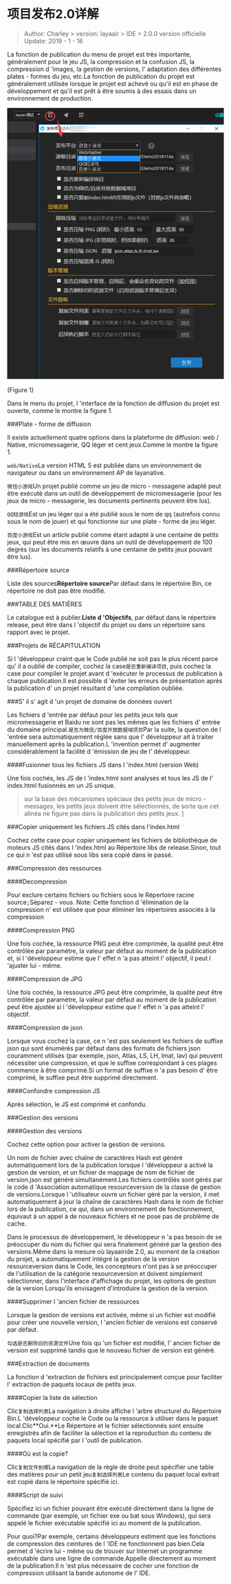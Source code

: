 # 项目发布2.0详解

> Author: Charley > version: layaair > IDE > 2.0.0 version officielle Update: 2019 - 1 - 16

La fonction de publication du menu de projet est très importante, généralement pour le jeu JS, la compression et la confusion JS, la compression d 'images, la gestion de versions, l' adaptation des différentes plates - formes du jeu, etc.La fonction de publication du projet est généralement utilisée lorsque le projet est achevé ou qu'il est en phase de développement et qu'il est prêt à être soumis à des essais dans un environnement de production.

![1](img/1.png)   


(Figure 1)



Dans le menu du projet, l 'interface de la fonction de diffusion du projet est ouverte, comme le montre la figure 1.

###Plate - forme de diffusion

Il existe actuellement quatre options dans la plateforme de diffusion: web / Native, micromessagerie, QQ léger et cent jeux.Comme le montre la figure 1.

`web/Native`La version HTML 5 est publiée dans un environnement de navigateur ou dans un environnement AP de layanative.

`微信小游戏`Un projet publié comme un jeu de micro - messagerie adapté peut être exécuté dans un outil de développement de micromessagerie (pour les jeux de micro - messagerie, les documents pertinents peuvent être lus).

`QQ轻游戏`Est un jeu léger qui a été publié sous le nom de qq (autrefois connu sous le nom de jouer) et qui fonctionne sur une plate - forme de jeu léger.

`百度小游戏`Est un article publié comme étant adapté à une centaine de petits jeux, qui peut être mis en œuvre dans un outil de développement de 100 degrés (sur les documents relatifs à une centaine de petits jeux pouvant être lus).

###Répertoire source

Liste des sources**Répertoire source**Par défaut dans le répertoire Bin, ce répertoire ne doit pas être modifié.

###TABLE DES MATIÈRES

Le catalogue est à publier.**Liste d 'Objectifs**, par défaut dans le répertoire release, peut être dans l 'objectif du projet ou dans un répertoire sans rapport avec le projet.

###Projets de RÉCAPITULATION

Si l 'développeur craint que le Code publié ne soit pas le plus récent parce qu' il a oublié de compiler, cochez la case`是否重新编译项目`, puis cochez la case pour compiler le projet avant d 'exécuter le processus de publication à chaque publication.Il est possible d 'éviter les erreurs de présentation après la publication d' un projet résultant d 'une compilation oubliée.

###S' il s' agit d 'un projet de domaine de données ouvert

Les fichiers d 'entrée par défaut pour les petits jeux tels que micromessagerie et Baidu ne sont pas les mêmes que les fichiers d' entrée du domaine principal.`是否为微信/百度开放数据域项目`Par la suite, la question de l 'entrée sera automatiquement réglée sans que l' développeur ait à traiter manuellement après la publication.L 'invention permet d' augmenter considérablement la facilité d 'émission de jeu de l' développeur.

####Fusionner tous les fichiers JS dans l 'index.html (version Web)

Une fois cochés, les JS de l 'index.html sont analysés et tous les JS de l' index.html fusionnés en un JS unique.

> sur la base des mécanismes spéciaux des petits jeux de micro - messages, les petits jeux doivent être sélectionnés, de sorte que cet alinéa ne figure pas dans la publication des petits jeux.
]

###Copier uniquement les fichiers JS cités dans l'index.html

Cochez cette case pour copier uniquement les fichiers de bibliothèque de moteurs JS cités dans l 'index.html au Répertoire libs de release.Sinon, tout ce qui n 'est pas utilisé sous libs sera copié dans le passé.

###Compression des ressources

####Decompression

Pour exclure certains fichiers ou fichiers sous le Répertoire racine source`;`Séparez - vous.
Note: Cette fonction d 'élimination de la compression n' est utilisée que pour éliminer les répertoires associés à la compression

####Compression PNG

Une fois cochée, la ressource PNG peut être comprimée, la qualité peut être contrôlée par paramètre, la valeur par défaut au moment de la publication et, si l 'développeur estime que l' effet n 'a pas atteint l' objectif, il peut l 'ajuster lui - même.

####Compression de JPG

Une fois cochée, la ressource JPG peut être comprimée, la qualité peut être contrôlée par paramètre, la valeur par défaut au moment de la publication peut être ajustée si l 'développeur estime que l' effet n 'a pas atteint l' objectif.

####Compression de json

Lorsque vous cochez la case, ce n 'est pas seulement les fichiers de suffixe json qui sont énumérés par défaut dans des formats de fichiers json couramment utilisés (par exemple, json, Atlas, LS, LH, lmat, lav) qui peuvent nécessiter une compression, et que le suffixe correspondant à ces plages commence à être comprimé.Si un format de suffixe n 'a pas besoin d' être comprimé, le suffixe peut être supprimé directement.

####Confondre compression JS

Après sélection, le JS est comprimé et confondu.

###Gestion des versions

####Gestion des versions

Cochez cette option pour activer la gestion de versions.

Un nom de fichier avec chaîne de caractères Hash est généré automatiquement lors de la publication lorsque l 'développeur a activé la gestion de version, et un fichier de mappage de nom de fichier de version.json est généré simultanément.Les fichiers contrôlés sont gérés par le code d 'Association automatique resourceversion de la classe de gestion de versions.Lorsque l 'utilisateur ouvre un fichier géré par la version, il met automatiquement à jour la chaîne de caractères Hash dans le nom de fichier lors de la publication, ce qui, dans un environnement de fonctionnement, équivaut à un appel à de nouveaux fichiers et ne pose pas de problème de cache.

Dans le processus de développement, le développeur n 'a pas besoin de se préoccuper du nom du fichier qui sera finalement généré par la gestion des versions.Même dans la mesure où layaairide 2.0, au moment de la création du projet, a automatiquement intégré la gestion de la version resourceversion dans le Code, les concepteurs n'ont pas à se préoccuper de l'utilisation de la catégorie resourceversion et doivent simplement sélectionner, dans l'interface d'affichage du projet, les options de gestion de la version Lorsqu'ils envisagent d'introduire la gestion de la version.

####Supprimer l 'ancien fichier de ressources

Lorsque la gestion de versions est activée, même si un fichier est modifié pour créer une nouvelle version, l 'ancien fichier de versions est conservé par défaut.

`勾选是否删除旧的资源文件`Une fois qu 'un fichier est modifié, l' ancien fichier de version est supprimé tandis que le nouveau fichier de version est généré.

###Extraction de documents

La fonction d 'extraction de fichiers est principalement conçue pour faciliter l' extraction de paquets locaux de petits jeux.

####Copier la liste de sélection

Clic`复制选择列表`La navigation à droite affiche l 'arbre structurel du Répertoire Bin.L 'développeur coche le Code ou la ressource à utiliser dans le paquet local.Clic**Oui.**Le Répertoire et le fichier sélectionnés sont ensuite enregistrés afin de faciliter la sélection et la reproduction du contenu de paquets local spécifié par l 'outil de publication.

####Où est la copie?

Clic`复制文件到哪`La navigation de la règle de droite peut spécifier une table des matières pour un petit jeu`复制选择列表`Le contenu du paquet local extrait est copié dans le répertoire spécifié ici.

####Script de suivi

Spécifiez ici un fichier pouvant être exécuté directement dans la ligne de commande (par exemple, un fichier exe ou bat sous Windows), qui sera appelé le fichier exécutable spécifié ici au moment de la publication.

Pour quoi?Par exemple, certains développeurs estiment que les fonctions de compression des ceintures de l 'IDE ne fonctionnent pas bien.Cela permet d 'écrire lui - même ou de trouver sur Internet un programme exécutable dans une ligne de commande.Appelle directement au moment de la publication.Il n 'est plus nécessaire de cocher une fonction de compression utilisant la bande autonome de l' IDE.